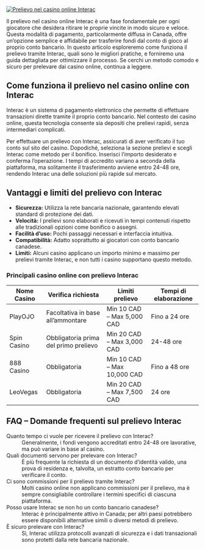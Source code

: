 [![Prelievo nel casino online Interac](https://123-caf.pages.dev/gitsignup.png)](https://vrmoo.ru/Bt82HjjY)

<div>Il prelievo nel casino online Interac è una fase fondamentale per ogni giocatore che desidera ritirare le proprie vincite in modo sicuro e veloce. Questa modalità di pagamento, particolarmente diffusa in Canada, offre un’opzione semplice e affidabile per trasferire fondi dal conto di gioco al proprio conto bancario. In questo articolo esploreremo come funziona il prelievo tramite Interac, quali sono le migliori pratiche, e forniremo una guida dettagliata per ottimizzare il processo. Se cerchi un metodo comodo e sicuro per prelevare dai casino online, continua a leggere.</div>  <h2>Come funziona il prelievo nel casino online con Interac</h2> <p>Interac è un sistema di pagamento elettronico che permette di effettuare transazioni dirette tramite il proprio conto bancario. Nel contesto dei casino online, questa tecnologia consente sia depositi che prelievi rapidi, senza intermediari complicati.</p> <p>Per effettuare un prelievo con Interac, assicurati di aver verificato il tuo conto sul sito del casino. Dopodiché, seleziona la sezione prelievi e scegli Interac come metodo per il bonifico. Inserisci l’importo desiderato e conferma l’operazione. I tempi di accredito variano a seconda della piattaforma, ma solitamente il trasferimento avviene entro 24-48 ore, rendendo Interac una delle soluzioni più rapide sul mercato.</p>  <h2>Vantaggi e limiti del prelievo con Interac</h2> <ul>   <li><strong>Sicurezza:</strong> Utilizza la rete bancaria nazionale, garantendo elevati standard di protezione dei dati.</li>   <li><strong>Velocità:</strong> I prelievi sono elaborati e ricevuti in tempi contenuti rispetto alle tradizionali opzioni come bonifico o assegni.</li>   <li><strong>Facilità d’uso:</strong> Pochi passaggi necessari e interfaccia intuitiva.</li>   <li><strong>Compatibilità:</strong> Adatto soprattutto ai giocatori con conto bancario canadese.</li>   <li><strong>Limiti:</strong> Alcuni casino applicano un importo minimo e massimo per prelievi tramite Interac, e non tutti i casino supportano questo metodo.</li> </ul>  <h3>Principali casino online con prelievo Interac</h3> <table>   <thead>     <tr>       <th>Nome Casino</th>       <th>Verifica richiesta</th>       <th>Limiti prelievo</th>       <th>Tempi di elaborazione</th>     </tr>   </thead>   <tbody>     <tr>       <td>PlayOJO</td>       <td>Facoltativa in base all’ammontare</td>       <td>Min 10 CAD – Max 5,000 CAD</td>       <td>Fino a 24 ore</td>     </tr>     <tr>       <td>Spin Casino</td>       <td>Obbligatoria prima del primo prelievo</td>       <td>Min 20 CAD – Max 3,000 CAD</td>       <td>24-48 ore</td>     </tr>     <tr>       <td>888 Casino</td>       <td>Obbligatoria</td>       <td>Min 10 CAD – Max 10,000 CAD</td>       <td>Fino a 48 ore</td>     </tr>     <tr>       <td>LeoVegas</td>       <td>Obbligatoria</td>       <td>Min 20 CAD – Max 7,500 CAD</td>       <td>24 ore</td>     </tr>   </tbody> </table>  <h2>FAQ – Domande frequenti sul prelievo Interac</h2> <dl>   <dt>Quanto tempo ci vuole per ricevere il prelievo con Interac?</dt>   <dd>Generalmente, i fondi vengono accreditati entro 24-48 ore lavorative, ma può variare in base al casino.</dd>    <dt>Quali documenti servono per prelevare con Interac?</dt>   <dd>È più frequente la richiesta di un documento d’identità valido, una prova di residenza e, talvolta, un estratto conto bancario per verificare il conto.</dd>    <dt>Ci sono commissioni per il prelievo tramite Interac?</dt>   <dd>Molti casino online non applicano commissioni per il prelievo, ma è sempre consigliabile controllare i termini specifici di ciascuna piattaforma.</dd>    <dt>Posso usare Interac se non ho un conto bancario canadese?</dt>   <dd>Interac è principalmente attivo in Canada; per altri paesi potrebbero essere disponibili alternative simili o diversi metodi di prelievo.</dd>    <dt>È sicuro prelevare con Interac?</dt>   <dd>Sì, Interac utilizza protocolli avanzati di sicurezza e i dati transazionali sono protetti dalla rete bancaria nazionale.</dd> </dl> </div>